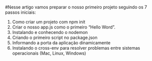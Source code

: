 #Nesse artigo vamos preparar o nosso primeiro projeto seguindo os 7 passos iniciais:

1) Como criar um projeto com npm init
2) Criar o nosso app.js como o primeiro “Hello Word”.
3) Instalando e conhecendo o nodemon
4) Criando o primeiro script no package.json
5) Informando a porta da aplicação dinamicamente
6) Instalando o cross-env para resolver problemas entre sistemas operacionais (Mac, Linux, Windows)
